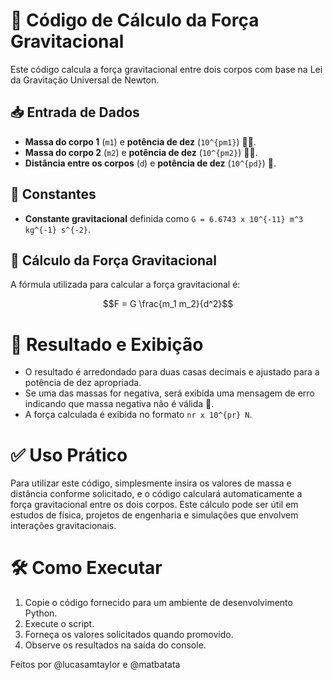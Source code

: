 # 🌌 Código de Cálculo da Força Gravitacional

Este código calcula a força gravitacional entre dois corpos com base na Lei da Gravitação Universal de Newton.

## 📥 Entrada de Dados

- **Massa do corpo 1** (`m1`) e **potência de dez** (`10^{pm1}`) 🏋️‍♂️.
- **Massa do corpo 2** (`m2`) e **potência de dez** (`10^{pm2}`) 🏋️‍♀️.
- **Distância entre os corpos** (`d`) e **potência de dez** (`10^{pd}`) 📏.

## 🔢 Constantes

- **Constante gravitacional** definida como `G = 6.6743 x 10^{-11} m^3 kg^{-1} s^{-2}`.

## 🧮 Cálculo da Força Gravitacional

A fórmula utilizada para calcular a força gravitacional é:

```math
F = G \frac{m_1 m_2}{d^2}
```
# 📜 Resultado e Exibição

- O resultado é arredondado para duas casas decimais e ajustado para a potência de dez apropriada.
- Se uma das massas for negativa, será exibida uma mensagem de erro indicando que massa negativa não é válida 🚫.
- A força calculada é exibida no formato `nr x 10^{pr} N`.

# ✅ Uso Prático

Para utilizar este código, simplesmente insira os valores de massa e distância conforme solicitado, e o código calculará automaticamente a força gravitacional entre os dois corpos. Este cálculo pode ser útil em estudos de física, projetos de engenharia e simulações que envolvem interações gravitacionais.

# 🛠️ Como Executar

1. Copie o código fornecido para um ambiente de desenvolvimento Python.
2. Execute o script.
3. Forneça os valores solicitados quando promovido.
4. Observe os resultados na saída do console.

Feitos por @lucasamtaylor e @matbatata
